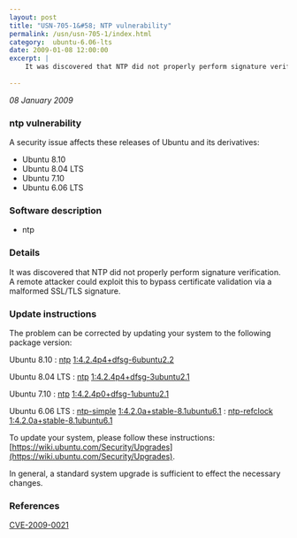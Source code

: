 ```yaml
---
layout: post
title: "USN-705-1&#58; NTP vulnerability"
permalink: /usn/usn-705-1/index.html
category:  ubuntu-6.06-lts
date: 2009-01-08 12:00:00
excerpt: |
    It was discovered that NTP did not properly perform signature verification. A remote attacker could exploit this to bypass certificate validation via a malformed SSL/TLS signature. 
    
--- 
```

 
 

*08 January 2009*

### ntp vulnerability

A security issue affects these releases of Ubuntu and its derivatives:

* Ubuntu 8.10
* Ubuntu 8.04 LTS
* Ubuntu 7.10
* Ubuntu 6.06 LTS

### Software description

* ntp 

### Details

It was discovered that NTP did not properly perform signature verification. A remote attacker could exploit this to bypass certificate validation via a malformed SSL/TLS signature. 

### Update instructions

The problem can be corrected by updating your system to the following package version:

Ubuntu 8.10
 : [ntp](https://launchpad.net/ubuntu/+source/ntp) <span> [1:4.2.4p4+dfsg-6ubuntu2.2](https://launchpad.net/ubuntu/+source/ntp/1:4.2.4p4+dfsg-6ubuntu2.2) </span> 

Ubuntu 8.04 LTS
 : [ntp](https://launchpad.net/ubuntu/+source/ntp) <span> [1:4.2.4p4+dfsg-3ubuntu2.1](https://launchpad.net/ubuntu/+source/ntp/1:4.2.4p4+dfsg-3ubuntu2.1) </span> 

Ubuntu 7.10
 : [ntp](https://launchpad.net/ubuntu/+source/ntp) <span> [1:4.2.4p0+dfsg-1ubuntu2.1](https://launchpad.net/ubuntu/+source/ntp/1:4.2.4p0+dfsg-1ubuntu2.1) </span> 

Ubuntu 6.06 LTS
 : [ntp-simple](https://launchpad.net/ubuntu/+source/ntp) <span> [1:4.2.0a+stable-8.1ubuntu6.1](https://launchpad.net/ubuntu/+source/ntp/1:4.2.0a+stable-8.1ubuntu6.1) </span> 
 : [ntp-refclock](https://launchpad.net/ubuntu/+source/ntp) <span> [1:4.2.0a+stable-8.1ubuntu6.1](https://launchpad.net/ubuntu/+source/ntp/1:4.2.0a+stable-8.1ubuntu6.1) </span> 

To update your system, please follow these instructions: [https://wiki.ubuntu.com/Security/Upgrades](https://wiki.ubuntu.com/Security/Upgrades).

In general, a standard system upgrade is sufficient to effect the necessary changes. 

### References

 
 [CVE-2009-0021](http://people.ubuntu.com/~ubuntu-security/cve/CVE-2009-0021)
 

